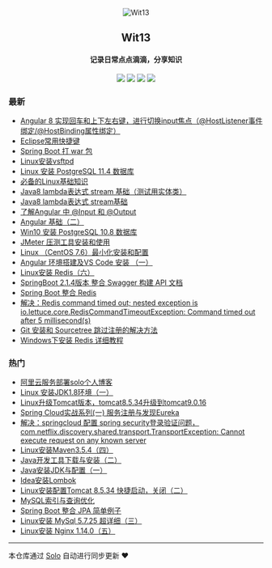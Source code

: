 <p align="center"><img alt="Wit13" src="https://avatars0.githubusercontent.com/u/25473724?s=400&u=126576524419d7855e0c28a809c0d0459a6fb8eb&v=4"></p><h2 align="center">
Wit13
</h2>

<h4 align="center">记录日常点点滴滴，分享知识</h4>
<p align="center"><a title="Wit13" target="_blank" href="https://github.com/Wit13/solo-blog"><img src="https://img.shields.io/github/last-commit/Wit13/solo-blog.svg?style=flat-square&color=FF9900"></a>
<a title="GitHub repo size in bytes" target="_blank" href="https://github.com/Wit13/solo-blog"><img src="https://img.shields.io/github/repo-size/Wit13/solo-blog.svg?style=flat-square"></a>
<a title="Solo Version" target="_blank" href="https://github.com/b3log/solo/releases"><img src="https://img.shields.io/badge/solo-3.6.3-f1e05a.svg?style=flat-square&color=blueviolet"></a>
<a title="Hits" target="_blank" href="https://github.com/b3log/hits"><img src="https://hits.b3log.org/Wit13/solo-blog.svg"></a></p>

### 最新

* [Angular 8 实现回车和上下左右键，进行切换input焦点（@HostListener事件绑定/@HostBinding属性绑定）](http://witbolg.com/solo/angular_hostListener)
* [Eclipse常用快捷键](http://witbolg.com/solo/eclipse_code)
* [Spring Boot 打 war 包](http://witbolg.com/solo/springboot_war)
* [Linux安装vsftpd](http://witbolg.com/solo/linux_vsftpd)
* [Linux 安装 PostgreSQL 11.4 数据库](http://witbolg.com/solo/postgresql)
* [必备的Linux基础知识](http://witbolg.com/solo/linux)
* [Java8 lambda表达式 stream 基础（测试用实体类）](http://witbolg.com/solo/java8_lambda1_entity1)
* [Java8 lambda表达式 stream基础](http://witbolg.com/solo/java8_lambda1)
* [了解Angular 中 @Input 和 @Output](http://witbolg.com/solo/angular03)
* [Angular 基础（二）](http://witbolg.com/solo/angular2)
* [Win10 安装 PostgreSQL 10.8 数据库](http://witbolg.com/solo/postgresql1)
* [JMeter 压测工具安装和使用](http://witbolg.com/solo/jmeter_01)
* [Linux （CentOS 7.6）最小化安装和配置](http://witbolg.com/solo/linux_min_01)
* [Angular 环境搭建及VS Code 安装 （一）](http://witbolg.com/solo/angular1)
* [Linux安装 Redis（六）](http://witbolg.com/solo/linux_06)
* [SpringBoot 2.1.4版本 整合 Swagger 构建 API 文档](http://witbolg.com/solo/springboot_swagger_01)
* [Spring Boot 整合 Redis](http://witbolg.com/solo/springboot_redis_01)
* [解决：Redis command timed out; nested exception is io.lettuce.core.RedisCommandTimeoutException: Command timed out after 5 millisecond(s)](http://witbolg.com/solo/redis_error_01)
* [Git 安装和 Sourcetree 跳过注册的解决方法](http://witbolg.com/solo/git1)
* [Windows下安装 Redis 详细教程](http://witbolg.com/solo/window_redis_01)

### 热门

* [阿里云服务部署solo个人博客](http://witbolg.com/solo/linux_solo_mtn)
* [Linux 安装JDK1.8环境（一）](http://witbolg.com/solo/linux_01)
* [Linux升级Tomcat版本，tomcat8.5.34升级到tomcat9.0.16](http://witbolg.com/solo/linux_other_01)
* [Spring Cloud实战系列(一) 服务注册与发现Eureka](http://witbolg.com/solo/springcloud02)
* [解决：springcloud 配置 spring security登录验证问题，com.netflix.discovery.shared.transport.TransportException: Cannot execute request on any known server ](http://witbolg.com/solo/springcloud01)
* [Linux安装Maven3.5.4（四）](http://witbolg.com/solo/linux_04)
* [Java开发工具下载与安装（二）](http://witbolg.com/solo/javanote_02)
* [Java安装JDK与配置（一）](http://witbolg.com/solo/javanote_01)
* [Idea安装Lombok](http://witbolg.com/solo/idea_01)
* [Linux安装配置Tomcat 8.5.34 快捷启动，关闭（二）](http://witbolg.com/solo/linux_02)
* [MySQL索引与查询优化](http://witbolg.com/solo/mysql_01)
* [Spring Boot 整合 JPA 简单例子](http://witbolg.com/solo/springboot_data_01)
* [Linux安装 MySql 5.7.25 超详细（三）](http://witbolg.com/solo/linux_03)
* [Linux安装 Nginx 1.14.0（五）](http://witbolg.com/solo/linux_05)



---

本仓库通过 [Solo](https://github.com/b3log/solo) 自动进行同步更新 ❤️ 